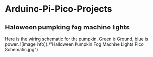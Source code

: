 # Arduino-Pi-Pico-Projects

## Haloween pumpking fog machine lights

Here is the wiring schematic for the pumpkin. Green is Ground, blue is power.
![image info](./"Halloween Pumpkin Fog Machine Lights Pico Schematic.jpg")